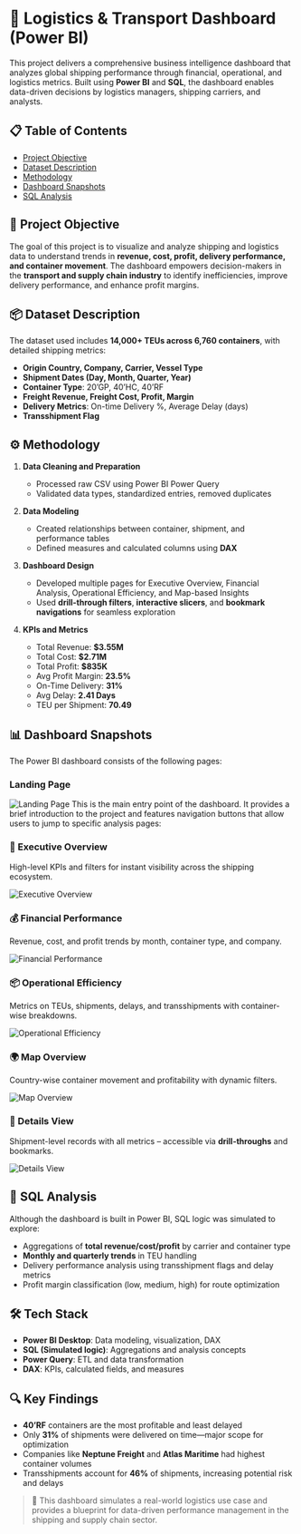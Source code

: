 # 🚢 Logistics & Transport Dashboard (Power BI)

This project delivers a comprehensive business intelligence dashboard that analyzes global shipping performance through financial, operational, and logistics metrics. Built using **Power BI** and **SQL**, the dashboard enables data-driven decisions by logistics managers, shipping carriers, and analysts.

## 📋 Table of Contents

- [Project Objective](#project-objective)  
- [Dataset Description](#dataset-description)  
- [Methodology](#methodology)  
- [Dashboard Snapshots](#dashboard-snapshots)  
- [SQL Analysis](#sql-analysis)

## 🎯 Project Objective

The goal of this project is to visualize and analyze shipping and logistics data to understand trends in **revenue, cost, profit, delivery performance, and container movement**. The dashboard empowers decision-makers in the **transport and supply chain industry** to identify inefficiencies, improve delivery performance, and enhance profit margins.

## 📦 Dataset Description

The dataset used includes **14,000+ TEUs across 6,760 containers**, with detailed shipping metrics:

- **Origin Country, Company, Carrier, Vessel Type**  
- **Shipment Dates (Day, Month, Quarter, Year)**  
- **Container Type**: 20’GP, 40’HC, 40’RF  
- **Freight Revenue, Freight Cost, Profit, Margin**  
- **Delivery Metrics**: On-time Delivery %, Average Delay (days)  
- **Transshipment Flag**  

## ⚙️ Methodology

1. **Data Cleaning and Preparation**  
   - Processed raw CSV using Power BI Power Query  
   - Validated data types, standardized entries, removed duplicates

2. **Data Modeling**  
   - Created relationships between container, shipment, and performance tables  
   - Defined measures and calculated columns using **DAX**

3. **Dashboard Design**  
   - Developed multiple pages for Executive Overview, Financial Analysis, Operational Efficiency, and Map-based Insights  
   - Used **drill-through filters**, **interactive slicers**, and **bookmark navigations** for seamless exploration

4. **KPIs and Metrics**  
   - Total Revenue: **$3.55M**  
   - Total Cost: **$2.71M**  
   - Total Profit: **$835K**  
   - Avg Profit Margin: **23.5%**  
   - On-Time Delivery: **31%**  
   - Avg Delay: **2.41 Days**  
   - TEU per Shipment: **70.49**

## 📊 Dashboard Snapshots

The Power BI dashboard consists of the following pages:

### Landing Page
![Landing Page](https://github.com/CecilEkka/India-General-Election-Analysis-2024/blob/main/Dashboard_Images/1.%20Landing_Page.png)
This is the main entry point of the dashboard. It provides a brief introduction to the project and features navigation buttons that allow users to jump to specific analysis pages:

### 🧭 Executive Overview  
High-level KPIs and filters for instant visibility across the shipping ecosystem.

![Executive Overview](https://github.com/CecilEkka/India-General-Election-Analysis-2024/blob/main/Dashboard_Images/1.%20Landing_Page.png)

### 💰 Financial Performance  
Revenue, cost, and profit trends by month, container type, and company.

![Financial Performance](https://github.com/CecilEkka/India-General-Election-Analysis-2024/blob/main/Dashboard_Images/1.%20Landing_Page.png)

### 📦 Operational Efficiency  
Metrics on TEUs, shipments, delays, and transshipments with container-wise breakdowns.

![Operational Efficiency](https://github.com/CecilEkka/India-General-Election-Analysis-2024/blob/main/Dashboard_Images/1.%20Landing_Page.png)

### 🌍 Map Overview  
Country-wise container movement and profitability with dynamic filters.

![Map Overview](https://github.com/CecilEkka/India-General-Election-Analysis-2024/blob/main/Dashboard_Images/1.%20Landing_Page.png)

### 📂 Details View  
Shipment-level records with all metrics – accessible via **drill-throughs** and bookmarks.

![Details View](https://github.com/CecilEkka/India-General-Election-Analysis-2024/blob/main/Dashboard_Images/1.%20Landing_Page.png)

## 🧮 SQL Analysis

Although the dashboard is built in Power BI, SQL logic was simulated to explore:

- Aggregations of **total revenue/cost/profit** by carrier and container type  
- **Monthly and quarterly trends** in TEU handling  
- Delivery performance analysis using transshipment flags and delay metrics  
- Profit margin classification (low, medium, high) for route optimization



## 🛠️ Tech Stack

- **Power BI Desktop**: Data modeling, visualization, DAX  
- **SQL (Simulated logic)**: Aggregations and analysis concepts  
- **Power Query**: ETL and data transformation  
- **DAX**: KPIs, calculated fields, and measures

## 🔍 Key Findings

- **40’RF** containers are the most profitable and least delayed  
- Only **31%** of shipments were delivered on time—major scope for optimization  
- Companies like **Neptune Freight** and **Atlas Maritime** had highest container volumes  
- Transshipments account for **46%** of shipments, increasing potential risk and delays

> 📁 This dashboard simulates a real-world logistics use case and provides a blueprint for data-driven performance management in the shipping and supply chain sector.
